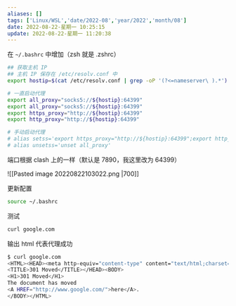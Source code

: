 ```yaml
---
aliases: []
tags: ['Linux/WSL','date/2022-08','year/2022','month/08']
date: 2022-08-22-星期一 10:25:15
update: 2022-08-22-星期一 11:20:38
---
```


在 `~/.bashrc` 中增加（zsh 就是 .zshrc）

```bash
## 获取主机 IP
## 主机 IP 保存在 /etc/resolv.conf 中
export hostip=$(cat /etc/resolv.conf | grep -oP '(?<=nameserver\ ).*')

# 一直启动代理
export all_proxy="socks5://${hostip}:64399"
export all_proxy="socks5://${hostip}:64399"
export https_proxy="http://${hostip}:64399"
export http_proxy="http://${hostip}:64399"

# 手动启动代理
# alias setss='export https_proxy="http://${hostip}:64399";export http_proxy="http://${hostip}:64399";export all_proxy="socks5://${hostip}:64399";'
# alias unsetss='unset all_proxy'
```

端口根据 clash 上的一样（默认是 7890，我这里改为 64399）

![[Pasted image 20220822103022.png |700]]

更新配置

```bash
source ~/.bashrc
```

测试

```bash
curl google.com
```

输出 html 代表代理成功

```bash
$ curl google.com
<HTML><HEAD><meta http-equiv="content-type" content="text/html;charset=utf-8">
<TITLE>301 Moved</TITLE></HEAD><BODY>
<H1>301 Moved</H1>
The document has moved
<A HREF="http://www.google.com/">here</A>.
</BODY></HTML>
```
